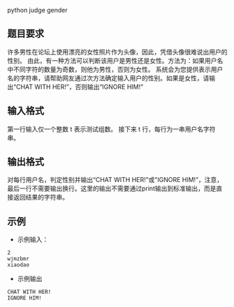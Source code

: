 python
judge gender
## 题目要求
许多男性在论坛上使用漂亮的女性照片作为头像，因此，凭借头像很难说出用户的性别。 由此，有一种方法可以判断该用户是男性还是女性。方法为：如果用户名中不同字符的数量为奇数，则他为男性，否则为女性。 系统会为您提供表示用户名的字符串，请帮助网友通过次方法确定输入用户的性别。如果是女性，请输出“CHAT WITH HER!”，否则输出“IGNORE HIM!”

## 输入格式
第一行输入仅一个整数 t 表示测试组数。
接下来 t 行，每行为一串用户名字符串。

## 输出格式
对每行用户名，判定性别并输出“CHAT WITH HER!”或"IGNORE HIM!”，注意，最后一行不需要输出换行。这里的输出不需要通过print输出到标准输出，而是直接返回结果的字符串。

##  示例  
- 示例输入：
```
2
wjmzbmr
xiaodao
```
- 示例输出
```
CHAT WITH HER!
IGNORE HIM!
```
